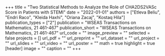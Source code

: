 +++
title = "Two Statistical Methods to Analyze the Role of CHA2DS2VASc Score in Patients with STEMI"
date = "2022-01-01"
authors = ["Etleva Beliu", "Endri Raco", "Kleida Haxhi", "Oriana Zacaj", "Kostaq Hila"]
publication_types = ["2"]
publication = "WSEAS Transactions on Mathematics, 21 461-467"
publication_short = "WSEAS Transactions on Mathematics, 21 461-467"
url_code = ""
image_preview = ""
selected = false
projects = []
url_pdf = ""
url_preprint = ""
url_dataset = ""
url_project = ""
url_slides = ""
url_video = ""
url_poster = ""
math = true
highlight = true
[header]
image = ""
caption = ""
+++

